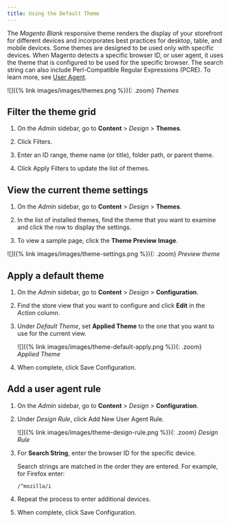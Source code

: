 ```yaml
---
title: Using the Default Theme
---
```


The _Magento Blank_ responsive theme renders the display of your storefront for different devices and incorporates best practices for desktop, table, and mobile devices. Some themes are designed to be used only with specific devices. When Magento detects a specific browser ID, or user agent, it uses the theme that is configured to be used for the specific browser. The search string can also include Perl-Compatible Regular Expressions (PCRE). To learn more, see [User Agent][1].

![]({% link images/images/themes.png %}){: .zoom}
_Themes_

## Filter the theme grid

1. On the _Admin_ sidebar, go to **Content** > _Design_ > **Themes**.

1. Click <span class="btn">Filters</span>.

1. Enter an ID range, theme name (or title), folder path, or parent theme.

1. Click <span class="btn">Apply Filters</span> to update the list of themes.

## View the current theme settings

1. On the _Admin_ sidebar, go to **Content** > _Design_ >  **Themes**.

1. In the list of installed themes, find the theme that you want to examine and click the row to display the settings.

1. To view a sample page, click the **Theme Preview Image**.

![]({% link images/images/theme-settings.png %}){: .zoom}
_Preview theme_

## Apply a default theme

1. On the _Admin_ sidebar, go to **Content** > _Design_ >  **Configuration**.

1. Find the store view that you want to configure and click **Edit** in the _Action_ column.

1. Under _Default Theme_, set **Applied Theme** to the one that you want to use for the current view.

   ![]({% link images/images/theme-default-apply.png %}){: .zoom}
   _Applied Theme_

1. When complete, click <span class="btn">Save Configuration</span>.

## Add a user agent rule

1. On the _Admin_ sidebar, go to **Content** > _Design_ >  **Configuration**.

1. Under _Design Rule_, click <span class="btn">Add New User Agent Rule</span>.

   ![]({% link images/images/theme-design-rule.png %}){: .zoom}
   _Design Rule_

1. For **Search String**, enter the browser ID for the specific device.

   Search strings are matched in the order they are entered. For example, for Firefox enter:

    `/^mozilla/i`

1. Repeat the process to enter additional devices.

1. When complete, click <span class="btn">Save Configuration</span>.

[1]: https://en.wikipedia.org/wiki/User_agent
